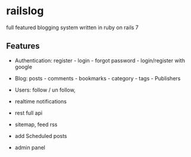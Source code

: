 # railslog

full featured blogging system written in ruby on rails 7


## Features

* Authentication: register - login - forgot password - login/register with google
* Blog: posts - comments - bookmarks - category - tags - Publishers
* Users: follow / un follow, 
* realtime notifications
* rest full api 
* sitemap, feed rss
* add Scheduled posts


* admin panel
